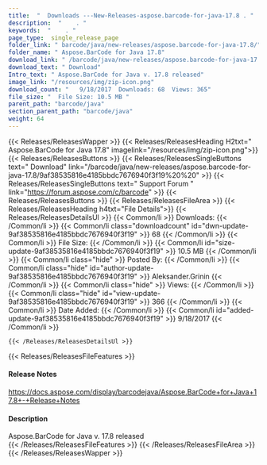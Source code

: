 ```yaml
---
title:  "  Downloads ---New-Releases-aspose.barcode-for-java-17.8 . " 
description:  "    . " 
keywords:  "    . " 
page_type:  single_release_page
folder_link: " barcode/java/new-releases/aspose.barcode-for-java-17.8/"
folder_name: " Aspose.BarCode for Java 17.8"
download_link: " /barcode/java/new-releases/aspose.barcode-for-java-17.8/9af38535816e4185bbdc7676940f3f19"
download_text: " Download"
Intro_text: " Aspose.BarCode for Java v. 17.8 released"
image_link: "/resources/img/zip-icon.png"
download_count: "   9/18/2017  Downloads: 68  Views: 365"
file_size: "  File Size: 10.5 MB "
parent_path: "barcode/java"
section_parent_path: "barcode/java"
weight: 64 
---
```


{{< Releases/ReleasesWapper >}}
  {{< Releases/ReleasesHeading H2txt=" Aspose.BarCode for Java 17.8" imagelink="/resources/img/zip-icon.png">}}
  {{< Releases/ReleasesButtons >}}
    {{< Releases/ReleasesSingleButtons text=" Download" link="/barcode/java/new-releases/aspose.barcode-for-java-17.8/9af38535816e4185bbdc7676940f3f19%20%20" >}}
    {{< Releases/ReleasesSingleButtons text=" Support Forum " link="https://forum.aspose.com/c/barcode" >}}
  {{< Releases/ReleasesButtons >}}
  {{< Releases/ReleasesFileArea >}}
    {{< Releases/ReleasesHeading h4txt="File Details">}}
    {{< Releases/ReleasesDetailsUl >}}
            {{< Common/li  >}} Downloads: {{< /Common/li >}} 
      {{< Common/li class="downloadcount" id="dwn-update-9af38535816e4185bbdc7676940f3f19" >}} 68 {{< /Common/li >}} 
      {{< Common/li  >}} File Size: {{< /Common/li >}} 
      {{< Common/li id="size-update-9af38535816e4185bbdc7676940f3f19" >}} 10.5 MB {{< /Common/li >}} 
      {{< Common/li  class="hide" >}} Posted By: {{< /Common/li >}} 
      {{< Common/li class="hide" id="author-update-9af38535816e4185bbdc7676940f3f19" >}} Aleksander.Grinin {{< /Common/li >}} 
      {{< Common/li class="hide"  >}} Views: {{< /Common/li >}} 
      {{< Common/li class="hide" id="view-update-9af38535816e4185bbdc7676940f3f19" >}} 366 {{< /Common/li >}} 
      {{< Common/li  >}} Date Added: {{< /Common/li >}} 
      {{< Common/li id="added-update-9af38535816e4185bbdc7676940f3f19" >}} 9/18/2017 {{< /Common/li >}} 

    {{< /Releases/ReleasesDetailsUl >}}

  {{< Releases/ReleasesFileFeatures >}}
      <h4>Release Notes</h4><div><a href="https://docs.aspose.com/display/barcodejava/Aspose.BarCode+for+Java+17.8+-+Release+Notes">https://docs.aspose.com/display/barcodejava/Aspose.BarCode+for+Java+17.8+-+Release+Notes</a></div><h4>Description</h4><div class="HTMLDescription">Aspose.BarCode for Java v. 17.8 released</div>
  {{< /Releases/ReleasesFileFeatures >}}
 {{< /Releases/ReleasesFileArea >}}
{{< /Releases/ReleasesWapper >}}


